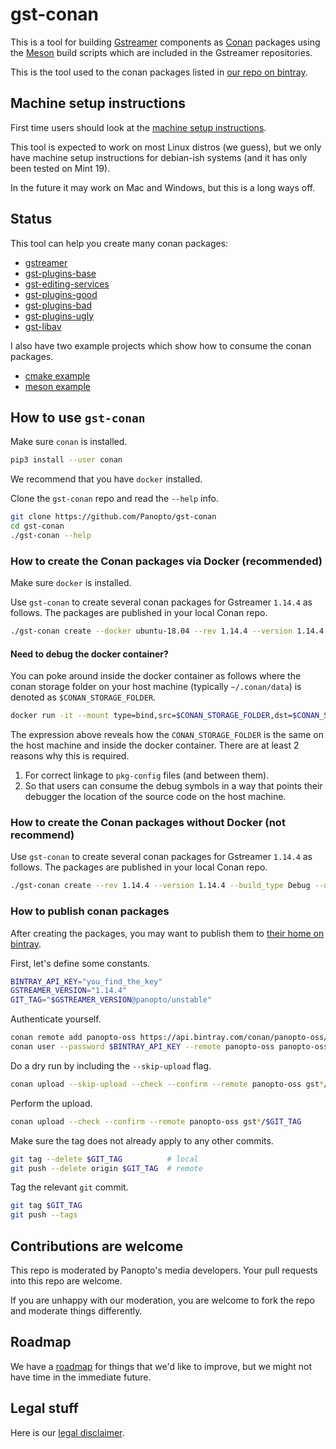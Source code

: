 # gst-conan

This is a tool for building [Gstreamer](https://gstreamer.freedesktop.org/) components as [Conan](https://conan.io/) packages
using the [Meson](https://mesonbuild.com/) build scripts which are included in the Gstreamer repositories.

This is the tool used to the conan packages listed in [our repo on bintray](https://bintray.com/panopto-oss/gst-conan).

## Machine setup instructions

First time users should look at the [machine setup instructions](doc/machine-setup.md).

This tool is expected to work on most Linux distros (we guess), but we only have machine setup instructions for
debian-ish systems (and it has only been tested on Mint 19).

In the future it may work on Mac and Windows, but this is a long ways off.

## Status

This tool can help you create many conan packages:

 * [gstreamer](https://github.com/gstreamer/gstreamer)
 * [gst-plugins-base](https://github.com/gstreamer/gst-plugins-base)
 * [gst-editing-services](https://github.com/gstreamer/gst-editing-services)
 * [gst-plugins-good](https://github.com/gstreamer/gst-plugins-good)
 * [gst-plugins-bad](https://github.com/gstreamer/gst-plugins-bad)
 * [gst-plugins-ugly](https://github.com/gstreamer/gst-plugins-ugly)
 * [gst-libav](https://github.com/gstreamer/gst-libav)

I also have two example projects which show how to consume the conan packages.
 * [cmake example](examples/consume-ges-cmake)
 * [meson example](examples/consume-ges-meson)

## How to use `gst-conan`

Make sure `conan` is installed.

```bash
pip3 install --user conan
```

We recommend that you have `docker` installed.

Clone the `gst-conan` repo and read the `--help` info. 

```bash
git clone https://github.com/Panopto/gst-conan
cd gst-conan
./gst-conan --help
```

### How to create the Conan packages via Docker (recommended)

Make sure `docker` is installed.

Use `gst-conan` to create several conan packages for Gstreamer `1.14.4` as follows.  The packages are published in your
local Conan repo.

```bash
./gst-conan create --docker ubuntu-18.04 --rev 1.14.4 --version 1.14.4 --build_type Debug --user my_conan_user --channel my_conan_channel --keep-source
```

#### Need to debug the docker container?
You can poke around inside the docker container as follows where the conan storage folder on your host machine
(typically `~/.conan/data`) is denoted as `$CONAN_STORAGE_FOLDER`. 

```bash
docker run -it --mount type=bind,src=$CONAN_STORAGE_FOLDER,dst=$CONAN_STORAGE_FOLDER gst-conan_ubuntu-18.04:latest 'bash'
```

The expression above reveals how the `CONAN_STORAGE_FOLDER` is the same on the host machine and inside the docker container.
There are at least 2 reasons why this is required.

1.  For correct linkage to `pkg-config` files (and between them).
2.  So that users can consume the debug symbols in a way that points their debugger the location of
the source code on the host machine. 

### How to create the Conan packages without Docker (not recommend)

Use `gst-conan` to create several conan packages for Gstreamer `1.14.4` as follows.  The packages are published in your
local Conan repo.

```bash
./gst-conan create --rev 1.14.4 --version 1.14.4 --build_type Debug --user my_conan_user --channel my_conan_channel --keep-source
```

### How to publish conan packages
After creating the packages, you may want to publish them to [their home on bintray](https://bintray.com/panopto-oss/gst-conan).

First, let's define some constants.

```bash
BINTRAY_API_KEY="you_find_the_key"
GSTREAMER_VERSION="1.14.4"
GIT_TAG="$GSTREAMER_VERSION@panopto/unstable"
```

Authenticate yourself.

```bash
conan remote add panopto-oss https://api.bintray.com/conan/panopto-oss/gst-conan
conan user --password $BINTRAY_API_KEY --remote panopto-oss panopto-oss
```

Do a dry run by including the `--skip-upload` flag.

```bash
conan upload --skip-upload --check --confirm --remote panopto-oss gst*/$GIT_TAG
```

Perform the upload.

```bash
conan upload --check --confirm --remote panopto-oss gst*/$GIT_TAG
```

Make sure the tag does not already apply to any other commits.
```bash
git tag --delete $GIT_TAG          # local
git push --delete origin $GIT_TAG  # remote
```

Tag the relevant `git` commit. 

```bash
git tag $GIT_TAG
git push --tags
```

## Contributions are welcome

This repo is moderated by Panopto's media developers.  Your pull requests into this repo are welcome.

If you are unhappy with our moderation, you are welcome to fork the repo and moderate things differently.

## Roadmap

We have a [roadmap](doc/roadmap.md) for things that we'd like to improve, but we might not have time in the immediate
future.

## Legal stuff

Here is our [legal disclaimer](doc/legal-disclaimer.md).